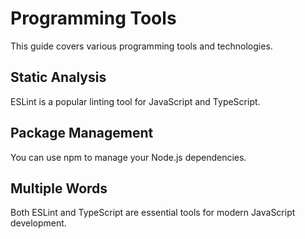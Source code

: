 # Programming Tools

This guide covers various programming tools and technologies.

## Static Analysis

ESLint is a popular linting tool for JavaScript and TypeScript.

## Package Management

You can use npm to manage your Node.js dependencies.

## Multiple Words

Both ESLint and TypeScript are essential tools for modern JavaScript development.
